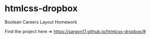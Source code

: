 # htmlcss-dropbox
Boolean Careers Layout Homework

Find the project here => https://sargon17.github.io/htmlcss-dropbox/#
